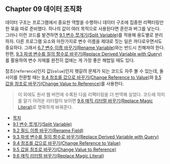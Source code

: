 ## Chapter 09 데이터 조직화
데이터 구조는 프로그램에서 중요한 역할을 수행하니 데이터 구조에 집중한 리팩터링만 한 묶음 따로 준비했다. 하나의 값이 여러 목적으로 사용된다면 혼란과 버그를 낳는다. 그러니 이런 코드를 발견하면 [9.1 변수 쪼개기(Split Variable)](https://github.com/wonder13662/refactoring-v2/blob/writing/chapter09/9-1.md)를 적용해 용도별로 분리하자. 다른 프로그램 요소와 마찬가지로 변수 이름을 제대로 짓는 일은 까다로우면서도 중요하다. 그래서 [6.7 변수 이름 바꾸기(Rename Variable)](https://github.com/wonder13662/refactoring-v2/blob/writing/chapter06/6-7.md)와는 반드시 친해져야 한다. 한편, [9.3 파생 변수를 질의 함수로 바꾸기(Replace Derived Variable with Query)](https://github.com/wonder13662/refactoring-v2/blob/writing/chapter09/9-3.md)를 활용하여 변수 자체를 완전히 없애는 게 가장 좋은 해법일 때도 있다.

참조(`reference`)인지 값(`value`)인지 헷갈려 문제가 되는 코드도 자주 볼 수 있는데, 둘 사이를 전환할 때는 [9.4 참조를 값으로 바꾸기(Change Reference to Value)](https://github.com/wonder13662/refactoring-v2/blob/writing/chapter09/9-4.md)와 [9.5 값을 참조로 바꾸기(Change Value to Reference)](https://github.com/wonder13662/refactoring-v2/blob/writing/chapter09/9-5.md)를 사용한다.

> 이 외에도 원서 웹 버전에 수록된 다음 리팩터링을 더 번역해 실었다. 코드에 의미를 알기 어려운 리터럴이 보이면 [9.6 매직 리터럴 바꾸기(Replace Magic Literal)](https://github.com/wonder13662/refactoring-v2/blob/writing/chapter09/9-6.md)로 명확하게 바꿔준다.

- [목차](https://github.com/wonder13662/refactoring-v2/blob/writing/README.md)
- [9.1 변수 쪼개기(Split Variable)](https://github.com/wonder13662/refactoring-v2/blob/writing/chapter09/9-1.md)
- [9.2 필드 이름 바꾸기(Rename Field)](https://github.com/wonder13662/refactoring-v2/blob/writing/chapter09/9-2.md)
- [9.3 파생 변수를 질의 함수로 바꾸기(Replace Derived Variable with Query)](https://github.com/wonder13662/refactoring-v2/blob/writing/chapter09/9-3.md)
- [9.4 참조를 값으로 바꾸기(Change Reference to Value)](https://github.com/wonder13662/refactoring-v2/blob/writing/chapter09/9-4.md)
- [9.5 값을 참조로 바꾸기(Change Value to Reference)](https://github.com/wonder13662/refactoring-v2/blob/writing/chapter09/9-5.md)
- [9.6 매직 리터럴 바꾸기(Replace Magic Literal)](https://github.com/wonder13662/refactoring-v2/blob/writing/chapter09/9-6.md)